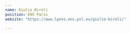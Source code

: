 ```yaml
---
name: Giulio Biroli
position: ENS Paris
website: "https://www.lpens.ens.psl.eu/giulio-biroli/"

---
```

